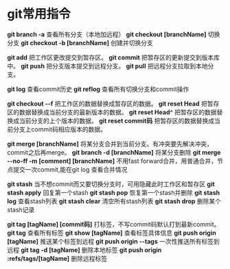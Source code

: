 
# git常用指令

**git branch -a** 查看所有分支（本地加远程）
**git checkout \[branchName\]** 切换分支
**git checkout -b \[branchName\]** 创建并切换分支

**git add** 把工作区更改提交到暂存区。
**git commit** 把暂存区的更新提交到版本库中。
**git push** 把分支版本提交到远程分支。
**git pull** 把远程分支拉取到本地分支。

**git log** 查看commit历史
**git reflog** 查看所有切换分支和commit操作

**git checkout --f** 把工作区的数据替换成暂存区的数据。
**git reset Head** 把暂存区的数据替换成当前分支的最新版本的数据。
**git reset Head^** 把暂存区的数据替换成当前分支的上个版本的数据。
**git reset commit码** 把暂存区的数据替换成当前分支上commit码相应版本的数据。

**git merge \[branchName\]** 将某分支合并到当前分支。有冲突要先解决冲突，commit之后再merge。
**git branch -d \[branchName\]** 将某分支删除
**git merge --no-ff -m \[comment\] \[branchName\]** 不用fast forward合并，用普通合并，节点提交一次commit,能在git log 查看合并情况

**git stash** 当不想commit而又要切换分支时，可用隐藏此时工作区和暂存区
**git stash apply** 回复第一个stash
**git stash pop** 恢复第一个stash并删除
**git stash log** 查看stash列表
**git stash clear** 清空所有stash列表
**git stash drop** 删除某个stash记录

**git tag \[tagName\] \[commit码\]** 打标签，不写commit码默认打到最新commit。
**git tag** 查看所有标签
**git show \[tagName\]** 查看标签具体信息
**git push origin \[tagName\]** 推送某个标签到远程
**git push origin --tags** 一次性推送所有标签到远程
**git tag -d \[tagName\]** 删除本地标签
**git push origin :refs/tags/\[tagName\]** 删除远程标签
